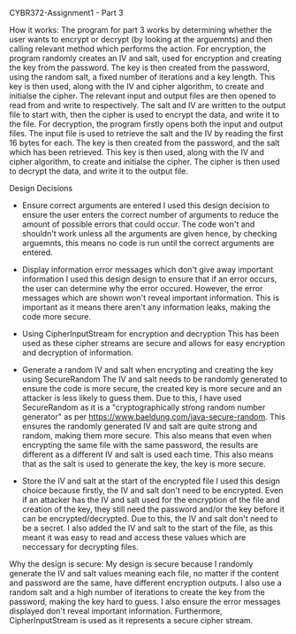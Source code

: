 CYBR372-Assignment1 - Part 3

How it works:
The program for part 3 works by determining whether the user wants to encrypt or decrypt (by looking at the arguemnts) and then calling relevant method which performs the action. 
For encryption, the program randomly creates an IV and salt, used for encryption and creating the key from the password. The key is then created from the password, using the random salt, a fixed number of iterations and a key length. This key is then used, along with the IV and cipher algorithm, to create and initialse the cipher. The relevant input and output files are then opened to read from and write to respectively. The salt and IV are written to the output file to start with, then the cipher is used to encrypt the data, and write it to the file. 
For decryption, the program firstly opens both the input and output files. The input file is used to retrieve the salt and the IV by reading the first 16 bytes for each. The key is then created from the password, and the salt which has been retrieved. This key is then used, along with the IV and cipher algorithm, to create and initialse the cipher. The cipher is then used to decrypt the data, and write it to the output file.

Design Decisions
- Ensure correct arguments are entered
I used this design decision to ensure the user enters the correct number of arguments to reduce the amount of possible errors that could occur. The code won't and shouldn't work unless all the arguments are given hence, by checking arguemnts, this means no code is run until the correct arguments are entered.

- Display information error messages which don't give away important information
I used this design design to ensure that if an error occurs, the user can determine why the error occured. However, the error messages which are shown won't reveal important information. This is important as it means there aren't any information leaks, making the code more secure.

- Using CipherInputStream for encryption and decryption
This has been used as these cipher streams are secure and allows for easy encryption and decryption of information. 

- Generate a random IV and salt when encrypting  and creating the key using SecureRandom
The IV and salt needs to be randomly generated to ensure the code is more secure, the created key is more secure and an attacker is less likely to guess them. Due to this, I have used SecureRandom as it is a "cryptographically strong random number generator" as per https://www.baeldung.com/java-secure-random. This ensures the randomly generated IV and salt are quite strong and random, making them more secure. This also means that even when encrypting the same file with the same password, the results are different as a different IV and salt is used each time. This also means that as the salt is used to generate the key, the key is more secure.

- Store the IV and salt at the start of the encrypted file
I used this design choice because firstly, the IV and salt don't need to be encrypted. Even if an attacker has the IV and salt used for the encryption of the file and creation of the key, they still need the password and/or the key before it can be encrypted/decrypted. Due to this, the IV and salt don't need to be a secret. I also added the IV and salt to the start of the file, as this meant it was easy to read and access these values which are neccessary for decrypting files.

Why the design is secure:
My design is secure because I randomly generate the IV and salt values meaning each file, no matter if the content and password are the same, have different encryption outputs. I also use a random salt and a high number of iterations to create the key from the password, making the key hard to guess. I also ensure the error messages displayed don't reveal important information. Furthermore, CipherInputStream is used as it represents a secure cipher stream. 